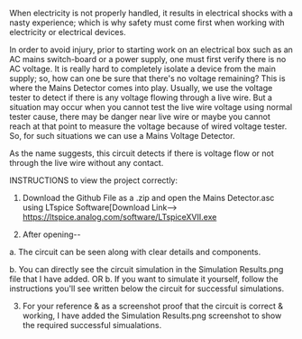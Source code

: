 When electricity is not properly handled, it results in electrical shocks with a nasty experience; which is why safety must come first when working with electricity or electrical devices. 

In order to avoid injury, prior to starting work on an electrical box such as an AC mains switch-board or a power supply, one must first verify there is no AC voltage. It is really hard to completely isolate a device from the main supply; so, how can one be sure that there's no voltage remaining? This is where the Mains Detector comes into play.
Usually, we use the voltage tester to detect if there is any voltage flowing through a live wire. But a situation may occur when you cannot test the live wire voltage using normal tester cause, there may be danger near live wire or maybe you cannot reach at that point to measure the voltage because of wired voltage tester. So, for such situations we can use a Mains Voltage Detector.

As the name suggests, this circuit detects if there is voltage flow or not through the live wire without any contact. 

INSTRUCTIONS to view the project correctly:
1) Download the Github File as a .zip and open the Mains Detector.asc using LTspice Software[Download Link--> https://ltspice.analog.com/software/LTspiceXVII.exe

2) After opening--

a. The circuit can be seen along with clear details and components.

b. You can directly see the circuit simulation in the Simulation Results.png file that I have added.
OR
b. If you want to simulate it yourself, follow the instructions you'll see written below the circuit for successful simulations.

3) For your reference & as a screenshot proof that the circuit is correct & working, I have added the Simulation Results.png screenshot to show the required successful simualations.
